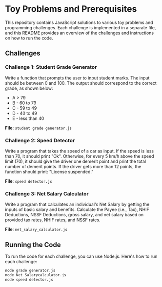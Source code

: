 # Toy Problems and Prerequisites

This repository contains JavaScript solutions to various toy problems and programming challenges. Each challenge is implemented in a separate file, and this README provides an overview of the challenges and instructions on how to run the code.

## Challenges

### Challenge 1: Student Grade Generator

Write a function that prompts the user to input student marks. The input should be between 0 and 100. The output should correspond to the correct grade, as shown below:
- A > 79
- B - 60 to 79
- C - 59 to 49
- D - 40 to 49
- E - less than 40

**File**: `student grade generator.js`

### Challenge 2: Speed Detector

Write a program that takes the speed of a car as input. If the speed is less than 70, it should print "Ok". Otherwise, for every 5 km/h above the speed limit (70), it should give the driver one demerit point and print the total number of demerit points. If the driver gets more than 12 points, the function should print: "License suspended."

**File**: `speed detector.js`

### Challenge 3: Net Salary Calculator

Write a program that calculates an individual's Net Salary by getting the inputs of basic salary and benefits. Calculate the Payee (i.e., Tax), NHIF Deductions, NSSF Deductions, gross salary, and net salary based on provided tax rates, NHIF rates, and NSSF rates.

**File**: `net_salary_calculator.js`

## Running the Code

To run the code for each challenge, you can use Node.js. Here's how to run each challenge:

```bash
node grade generator.js
node Net Salarycalculator.js
node speed detector.js
